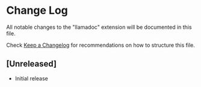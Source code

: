 # Change Log

All notable changes to the "llamadoc" extension will be documented in this file.

Check [Keep a Changelog](http://keepachangelog.com/) for recommendations on how to structure this file.

## [Unreleased]

- Initial release